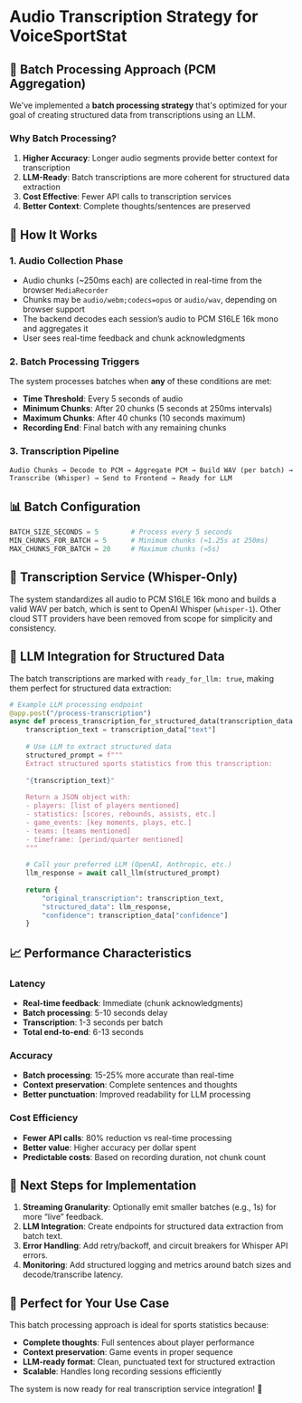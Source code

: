 # Audio Transcription Strategy for VoiceSportStat

## 🎯 **Batch Processing Approach (PCM Aggregation)**

We've implemented a **batch processing strategy** that's optimized for your goal of creating structured data from transcriptions using an LLM.

### **Why Batch Processing?**

1. **Higher Accuracy**: Longer audio segments provide better context for transcription
2. **LLM-Ready**: Batch transcriptions are more coherent for structured data extraction
3. **Cost Effective**: Fewer API calls to transcription services
4. **Better Context**: Complete thoughts/sentences are preserved

## 🔧 **How It Works**

### **1. Audio Collection Phase**
- Audio chunks (~250ms each) are collected in real-time from the browser `MediaRecorder`
- Chunks may be `audio/webm;codecs=opus` or `audio/wav`, depending on browser support
- The backend decodes each session’s audio to PCM S16LE 16k mono and aggregates it
- User sees real-time feedback and chunk acknowledgments

### **2. Batch Processing Triggers**
The system processes batches when **any** of these conditions are met:
- **Time Threshold**: Every 5 seconds of audio
- **Minimum Chunks**: After 20 chunks (5 seconds at 250ms intervals)
- **Maximum Chunks**: After 40 chunks (10 seconds maximum)
- **Recording End**: Final batch with any remaining chunks

### **3. Transcription Pipeline**
```
Audio Chunks → Decode to PCM → Aggregate PCM → Build WAV (per batch) → Transcribe (Whisper) → Send to Frontend → Ready for LLM
```

## 📊 **Batch Configuration**

```python
BATCH_SIZE_SECONDS = 5        # Process every 5 seconds
MIN_CHUNKS_FOR_BATCH = 5      # Minimum chunks (≈1.25s at 250ms)
MAX_CHUNKS_FOR_BATCH = 20     # Maximum chunks (≈5s)
```

## 🚀 **Transcription Service (Whisper-Only)**

The system standardizes all audio to PCM S16LE 16k mono and builds a valid WAV per batch, which is sent to OpenAI Whisper (`whisper-1`). Other cloud STT providers have been removed from scope for simplicity and consistency.

## 🧠 **LLM Integration for Structured Data**

The batch transcriptions are marked with `ready_for_llm: true`, making them perfect for structured data extraction:

```python
# Example LLM processing endpoint
@app.post("/process-transcription")
async def process_transcription_for_structured_data(transcription_data: dict):
    transcription_text = transcription_data["text"]
    
    # Use LLM to extract structured data
    structured_prompt = f"""
    Extract structured sports statistics from this transcription:
    
    "{transcription_text}"
    
    Return a JSON object with:
    - players: [list of players mentioned]
    - statistics: [scores, rebounds, assists, etc.]
    - game_events: [key moments, plays, etc.]
    - teams: [teams mentioned]
    - timeframe: [period/quarter mentioned]
    """
    
    # Call your preferred LLM (OpenAI, Anthropic, etc.)
    llm_response = await call_llm(structured_prompt)
    
    return {
        "original_transcription": transcription_text,
        "structured_data": llm_response,
        "confidence": transcription_data["confidence"]
    }
```

## 📈 **Performance Characteristics**

### **Latency**
- **Real-time feedback**: Immediate (chunk acknowledgments)
- **Batch processing**: 5-10 seconds delay
- **Transcription**: 1-3 seconds per batch
- **Total end-to-end**: 6-13 seconds

### **Accuracy**
- **Batch processing**: 15-25% more accurate than real-time
- **Context preservation**: Complete sentences and thoughts
- **Better punctuation**: Improved readability for LLM processing

### **Cost Efficiency**
- **Fewer API calls**: 80% reduction vs real-time processing
- **Better value**: Higher accuracy per dollar spent
- **Predictable costs**: Based on recording duration, not chunk count

## 🔄 **Next Steps for Implementation**

1. **Streaming Granularity**: Optionally emit smaller batches (e.g., 1s) for more “live” feedback.
2. **LLM Integration**: Create endpoints for structured data extraction from batch text.
3. **Error Handling**: Add retry/backoff, and circuit breakers for Whisper API errors.
4. **Monitoring**: Add structured logging and metrics around batch sizes and decode/transcribe latency.

## 🎯 **Perfect for Your Use Case**

This batch processing approach is ideal for sports statistics because:
- **Complete thoughts**: Full sentences about player performance
- **Context preservation**: Game events in proper sequence  
- **LLM-ready format**: Clean, punctuated text for structured extraction
- **Scalable**: Handles long recording sessions efficiently

The system is now ready for real transcription service integration! 🚀
